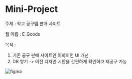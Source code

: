 # Mini-Project

주제 : 학교 공구템 판매 사이트

웹 이름 : E_Goods

목적 :

1. 기존 공구 판매 사이트인 이화이언 UI 개선
2. DB 쌓기 -> 이전 디자인 시안을 간편하게 확인하고 재공구 가능

![figma](https://user-images.githubusercontent.com/113423517/205296615-e469aefe-10c4-45ec-9723-7ff6a98efcb9.PNG)
